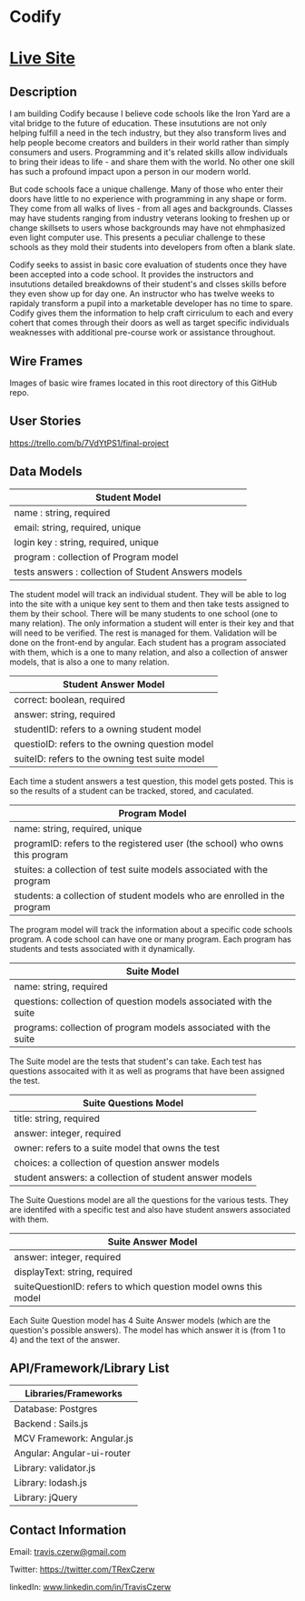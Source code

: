 # Codify
# [Live Site](https://codify-tiy.herokuapp.com)

## Description

I am building Codify because I believe code schools like the Iron Yard are a vital bridge to the future of education. These insututions are not only helping fulfill a need in the tech industry, but they also transform lives and help people become creators and builders in their world rather than simply consumers and users. Programming and it's related skills allow individuals to bring their ideas to life - and share them with the world. No other one skill has such a profound impact upon a person in our modern world. 

But code schools face a unique challenge. Many of those who enter their doors have little to no experience with programming in any shape or form. They come from all walks of lives - from all ages and backgrounds. Classes may have students ranging from industry veterans looking to freshen up or change skillsets to users whose backgrounds may have not ehmphasized even light computer use. This presents a peculiar challenge to these schools as they mold their students into developers from often a blank slate. 

Codify seeks to assist in basic core evaluation of students once they have been accepted into a code school. It provides the instructors and insututions detailed breakdowns of their student's and clsses skills before they even show up for day one. An instructor who has twelve weeks to rapidaly transform a pupil into a marketable developer has no time to spare. Codify gives them the information to help craft cirriculum to each and every cohert that comes through their doors as well as target specific individuals weaknesses with additional pre-course work or assistance throughout. 

## Wire Frames

Images of basic wire frames located in this root directory of this GitHub repo.

## User Stories

https://trello.com/b/7VdYtPS1/final-project

## Data Models

**Student Model** |
----------------- |
name : string, required |
email: string, required, unique |
login key : string, required, unique |
program : collection of Program model |
tests answers : collection of Student Answers models |

The student model will track an individual student. They will be able to log into the site with a unique key sent to them and then take tests assigned to them by their school. There will be many students to one school (one to many relation). The only information a student will enter is their key and that will need to be verified. The rest is managed for them. Validation will be done on the front-end by angular. Each student has a program associated with them, which is a one to many relation, and also a collection of answer models, that is also a one to many relation.


**Student Answer Model** |
---------------------- |
correct: boolean, required |
answer: string, required |
studentID: refers to a owning student model |
questioID: refers to the owning question model |
suiteID: refers to the owning test suite model |

Each time a student answers a test question, this model gets posted. This is so the results of a student can be tracked, stored, and caculated.


**Program Model** |
---------------- |
name: string, required, unique |
programID: refers to the registered user (the school) who owns this program |
stuites: a collection of test suite models associated with the program |
students: a collection of student models who are enrolled in the program |

The program model will track the information about a specific code schools program. A code school can have one or many program. Each program has students and tests associated with it dynamically.

**Suite Model** |
----------------|
name: string, required |
questions: collection of question models associated with the suite |
programs: collection of program models associated with the suite |

The Suite model are the tests that student's can take. Each test has questions assocaited with it as well as programs that have been assigned the test.

**Suite Questions Model** |
--------------------------|
title: string, required |
answer: integer, required |
owner: refers to a suite model that owns the test |
choices: a collection of question answer models |
student answers: a collection of student answer models |

The Suite Questions model are all the questions for the various tests. They are identifed with a specific test and also have student answers associated with them.

**Suite Answer Model** |
-----------------------|
answer: integer, required |
displayText: string, required |
suiteQuestionID: refers to which question model owns this model |

Each Suite Question model has 4 Suite Answer models (which are the question's possible answers). The model has which answer it is (from 1 to 4) and the text of the answer.

## API/Framework/Library List

Libraries/Frameworks |
-------------------- |
Database: Postgres |
Backend : Sails.js |
MCV Framework: Angular.js |
Angular:  Angular-ui-router |
Library: validator.js |
Library: lodash.js |
Library: jQuery |

## Contact Information

Email: travis.czerw@gmail.com 

Twitter: https://twitter.com/TRexCzerw 

linkedIn: www.linkedin.com/in/TravisCzerw 
